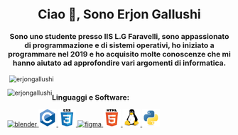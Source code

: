 <h1 align="center">Ciao 👋, Sono Erjon Gallushi</h1>
<h3 align="center">Sono uno studente presso IIS L.G Faravelli, sono appassionato di programmazione e di sistemi operativi, ho iniziato a programmare nel 2019 e ho acquisito molte conoscenze che mi hanno aiutato ad approfondire vari argomenti di informatica.</h3>

<p>&nbsp;<img align="center" src="https://github-readme-stats.vercel.app/api?username=erjongallushi&show_icons=true&locale=en" alt="erjongallushi" /></p>

<p><img align="left" src="https://github-readme-stats.vercel.app/api/top-langs?username=erjongallushi&show_icons=true&locale=en&layout=compact" alt="erjongallushi" /></p>

<h3 align="left">Linguaggi e Software:</h3>
<p align="left"> <a href="https://www.blender.org/" target="_blank" rel="noreferrer"> <img src="https://download.blender.org/branding/community/blender_community_badge_white.svg" alt="blender" width="40" height="40"/> </a> <a href="https://www.cprogramming.com/" target="_blank" rel="noreferrer"> <img src="https://raw.githubusercontent.com/devicons/devicon/master/icons/c/c-original.svg" alt="c" width="40" height="40"/> </a> <a href="https://www.w3schools.com/css/" target="_blank" rel="noreferrer"> <img src="https://raw.githubusercontent.com/devicons/devicon/master/icons/css3/css3-original-wordmark.svg" alt="css3" width="40" height="40"/> </a> <a href="https://www.figma.com/" target="_blank" rel="noreferrer"> <img src="https://www.vectorlogo.zone/logos/figma/figma-icon.svg" alt="figma" width="40" height="40"/> </a> <a href="https://www.w3.org/html/" target="_blank" rel="noreferrer"> <img src="https://raw.githubusercontent.com/devicons/devicon/master/icons/html5/html5-original-wordmark.svg" alt="html5" width="40" height="40"/> </a> <a href="https://www.linux.org/" target="_blank" rel="noreferrer"> <img src="https://raw.githubusercontent.com/devicons/devicon/master/icons/linux/linux-original.svg" alt="linux" width="40" height="40"/> </a> <a href="https://www.python.org" target="_blank" rel="noreferrer"> <img src="https://raw.githubusercontent.com/devicons/devicon/master/icons/python/python-original.svg" alt="python" width="40" height="40"/> </a> </p>

